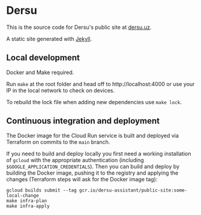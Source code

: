 # Dersu 

This is the source code for Dersu's public site at [dersu.uz](https://dersu.uz).

A static site generated with [Jekyll](https://jekyllrb.com/).

## Local development

Docker and Make required.

Run `make` at the root folder and head off to http://localhost:4000 or use your IP in the local network to check on devices. 

To rebuild the lock file when adding new dependencies use `make lock`.

## Continuous integration and deployment

The Docker image for the Cloud Run service is built and deployed via Terraform on commits to the `main` branch.

If you need to build and deploy locally you first need a working installation of `gcloud` with the appropriate authentication (including `$GOOGLE_APPLICATION_CREDENTIALS`). Then you can build and deploy by building the Docker image, pushing it to the registry and applying the changes (Terraform steps will ask for the Docker image tag):

```
gcloud builds submit --tag gcr.io/dersu-assistant/public-site:some-local-change
make infra-plan
make infra-apply
```
